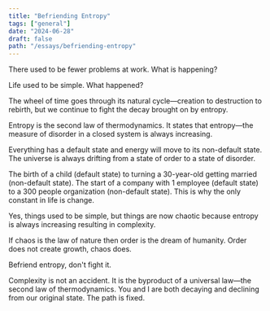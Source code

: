 ```yaml
---
title: "Befriending Entropy"
tags: ["general"]
date: "2024-06-28"
draft: false
path: "/essays/befriending-entropy"
---
```


There used to be fewer problems at work. What is happening?

Life used to be simple. What happened?

The wheel of time goes through its natural cycle—creation to destruction to rebirth, but we continue to fight the decay brought on by entropy.

Entropy is the second law of thermodynamics. It states that entropy—the measure of disorder in a closed system is always increasing.

Everything has a default state and energy will move to its non-default state. The universe is always drifting from a state of order to a state of disorder.

The birth of a child (default state) to turning a 30-year-old getting married (non-default state). The start of a company with 1 employee (default state) to a 300 people organization (non-default state). This is why the only constant in life is change. 

Yes, things used to be simple, but things are now chaotic because entropy is always increasing resulting in complexity.

If chaos is the law of nature then order is the dream of humanity. Order does not create growth, chaos does. 

Befriend entropy, don't fight it.

Complexity is not an accident. It is the byproduct of a universal law—the second law of thermodynamics. You and I are both decaying and declining from our original state. The path is fixed.
